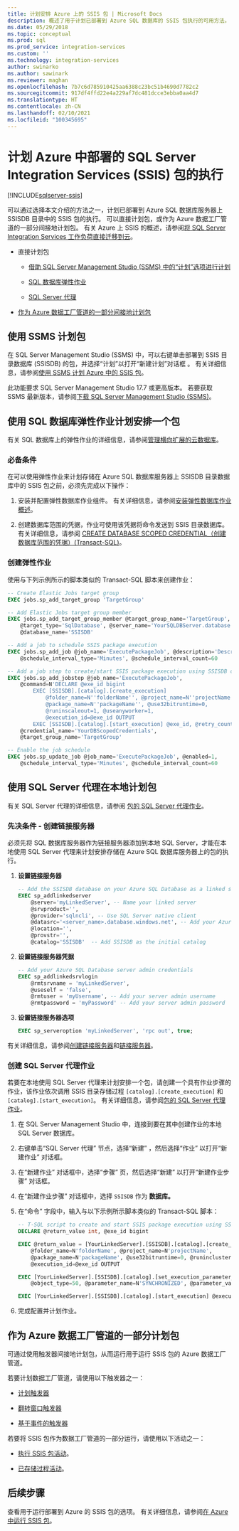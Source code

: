 ```yaml
---
title: 计划安排 Azure 上的 SSIS 包 | Microsoft Docs
description: 概述了用于计划已部署到 Azure SQL 数据库的 SSIS 包执行的可用方法。
ms.date: 05/29/2018
ms.topic: conceptual
ms.prod: sql
ms.prod_service: integration-services
ms.custom: ''
ms.technology: integration-services
author: swinarko
ms.author: sawinark
ms.reviewer: maghan
ms.openlocfilehash: 7b7c6d785910425aa6388c23bc51b4690d7782c2
ms.sourcegitcommit: 917df4ffd22e4a229af7dc481dcce3ebba0aa4d7
ms.translationtype: HT
ms.contentlocale: zh-CN
ms.lasthandoff: 02/10/2021
ms.locfileid: "100345695"
---
```

# <a name="schedule-the-execution-of-sql-server-integration-services-ssis-packages-deployed-in-azure"></a>计划 Azure 中部署的 SQL Server Integration Services (SSIS) 包的执行

[!INCLUDE[sqlserver-ssis](../../includes/applies-to-version/sqlserver-ssis.md)]



可以通过选择本文介绍的方法之一，计划已部署到 Azure SQL 数据库服务器上 SSISDB 目录中的 SSIS 包的执行。 可以直接计划包，或作为 Azure 数据工厂管道的一部分间接地计划包。 有关 Azure 上 SSIS 的概述，请参阅[将 SQL Server Integration Services 工作负荷直接迁移到云](ssis-azure-lift-shift-ssis-packages-overview.md)。

- 直接计划包

  - [借助 SQL Server Management Studio (SSMS) 中的“计划”选项进行计划](#ssms)

  - [SQL 数据库弹性作业](#elastic)

  - [SQL Server 代理](#agent)

- [作为 Azure 数据工厂管道的一部分间接地计划包](#activity)


## <a name="schedule-a-package-with-ssms"></a><a name="ssms"></a>使用 SSMS 计划包

在 SQL Server Management Studio (SSMS) 中，可以右键单击部署到 SSIS 目录数据库 (SSISDB) 的包，并选择“计划”以打开“新建计划”对话框   。 有关详细信息，请参阅[使用 SSMS 计划 Azure 中的 SSIS 包](ssis-azure-schedule-packages-ssms.md)。

此功能要求 SQL Server Management Studio 17.7 或更高版本。 若要获取 SSMS 最新版本，请参阅[下载 SQL Server Management Studio (SSMS)](../../ssms/download-sql-server-management-studio-ssms.md)。

## <a name="schedule-a-package-with-sql-database-elastic-jobs"></a><a name="elastic"></a> 使用 SQL 数据库弹性作业计划安排一个包

有关 SQL 数据库上的弹性作业的详细信息，请参阅[管理横向扩展的云数据库](/azure/sql-database/sql-database-elastic-jobs-overview)。

### <a name="prerequisites"></a>必备条件

在可以使用弹性作业来计划存储在 Azure SQL 数据库服务器上 SSISDB 目录数据库中的 SSIS 包之前，必须先完成以下操作：

1.  安装并配置弹性数据库作业组件。 有关详细信息，请参阅[安装弹性数据库作业概述](/azure/sql-database/sql-database-elastic-jobs-service-installation)。

2. 创建数据库范围的凭据，作业可使用该凭据将命令发送到 SSIS 目录数据库。 有关详细信息，请参阅 [CREATE DATABASE SCOPED CREDENTIAL（创建数据库范围的凭据）(Transact-SQL)](../../t-sql/statements/create-database-scoped-credential-transact-sql.md)。

### <a name="create-an-elastic-job"></a>创建弹性作业

使用与下列示例所示的脚本类似的 Transact-SQL 脚本来创建作业：

```sql
-- Create Elastic Jobs target group
EXEC jobs.sp_add_target_group 'TargetGroup'

-- Add Elastic Jobs target group member
EXEC jobs.sp_add_target_group_member @target_group_name='TargetGroup',
    @target_type='SqlDatabase', @server_name='YourSQLDBServer.database.windows.net',
    @database_name='SSISDB' 

-- Add a job to schedule SSIS package execution
EXEC jobs.sp_add_job @job_name='ExecutePackageJob', @description='Description', 
    @schedule_interval_type='Minutes', @schedule_interval_count=60

-- Add a job step to create/start SSIS package execution using SSISDB catalog stored procedures
EXEC jobs.sp_add_jobstep @job_name='ExecutePackageJob', 
    @command=N'DECLARE @exe_id bigint 
        EXEC [SSISDB].[catalog].[create_execution]
            @folder_name=N''folderName'', @project_name=N''projectName'',
            @package_name=N''packageName'', @use32bitruntime=0,
            @runinscaleout=1, @useanyworker=1, 
            @execution_id=@exe_id OUTPUT         
        EXEC [SSISDB].[catalog].[start_execution] @exe_id, @retry_count=0', 
    @credential_name='YourDBScopedCredentials', 
    @target_group_name='TargetGroup' 

-- Enable the job schedule 
EXEC jobs.sp_update_job @job_name='ExecutePackageJob', @enabled=1, 
    @schedule_interval_type='Minutes', @schedule_interval_count=60 
```

## <a name="schedule-a-package-with-sql-server-agent-on-premises"></a><a name="agent"></a>使用 SQL Server 代理在本地计划包

有关 SQL Server 代理的详细信息，请参阅 [包的 SQL Server 代理作业](../packages/sql-server-agent-jobs-for-packages.md)。

### <a name="prerequisite---create-a-linked-server"></a>先决条件 - 创建链接服务器

必须先将 SQL 数据库服务器作为链接服务器添加到本地 SQL Server，才能在本地使用 SQL Server 代理来计划安排存储在 Azure SQL 数据库服务器上的包的执行。

1.  **设置链接服务器**

    ```sql
    -- Add the SSISDB database on your Azure SQL Database as a linked server to your SQL Server on premises
    EXEC sp_addlinkedserver
        @server='myLinkedServer', -- Name your linked server
        @srvproduct='',     
        @provider='sqlncli', -- Use SQL Server native client
        @datasrc='<server_name>.database.windows.net', -- Add your Azure SQL Database server endpoint
        @location='',
        @provstr='',
        @catalog='SSISDB'  -- Add SSISDB as the initial catalog
    ```

2.  **设置链接服务器凭据**

    ```sql
    -- Add your Azure SQL Database server admin credentials
    EXEC sp_addlinkedsrvlogin
        @rmtsrvname = 'myLinkedServer',
        @useself = 'false',
        @rmtuser = 'myUsername', -- Add your server admin username
        @rmtpassword = 'myPassword' -- Add your server admin password
    ```

3.  **设置链接服务器选项**

    ```sql
    EXEC sp_serveroption 'myLinkedServer', 'rpc out', true;
    ```

有关详细信息，请参阅[创建链接服务器](../../relational-databases/linked-servers/create-linked-servers-sql-server-database-engine.md)和[链接服务器](../../relational-databases/linked-servers/linked-servers-database-engine.md)。

### <a name="create-a-sql-server-agent-job"></a>创建 SQL Server 代理作业

若要在本地使用 SQL Server 代理来计划安排一个包，请创建一个具有作业步骤的作业，该作业依次调用 SSIS 目录存储过程 `[catalog].[create_execution]` 和 `[catalog].[start_execution]`。 有关详细信息，请参阅[包的 SQL Server 代理作业](../packages/sql-server-agent-jobs-for-packages.md)。

1.  在 SQL Server Management Studio 中，连接到要在其中创建作业的本地 SQL Server 数据库。

2.  右键单击“SQL Server 代理”  节点，选择“新建”  ，然后选择“作业”  以打开“新建作业”  对话框。

3.  在“新建作业”  对话框中，选择“步骤”  页，然后选择“新建”  以打开“新建作业步骤”  对话框。

4.  在“新建作业步骤”  对话框中，选择 `SSISDB` 作为  **数据库。**

5.  在“命令”  字段中，输入与以下示例所示脚本类似的 Transact-SQL 脚本：

    ```sql
    -- T-SQL script to create and start SSIS package execution using SSISDB stored procedures
    DECLARE @return_value int, @exe_id bigint 

    EXEC @return_value = [YourLinkedServer].[SSISDB].[catalog].[create_execution] 
        @folder_name=N'folderName', @project_name=N'projectName', 
        @package_name=N'packageName', @use32bitruntime=0, @runincluster=1, @useanyworker=1,
        @execution_id=@exe_id OUTPUT 

    EXEC [YourLinkedServer].[SSISDB].[catalog].[set_execution_parameter_value] @exe_id,
        @object_type=50, @parameter_name=N'SYNCHRONIZED', @parameter_value=1

    EXEC [YourLinkedServer].[SSISDB].[catalog].[start_execution] @execution_id=@exe_id
    ```

6.  完成配置并计划作业。

## <a name="schedule-a-package-as-part-of-an-azure-data-factory-pipeline"></a><a name="activity"></a>作为 Azure 数据工厂管道的一部分计划包

可通过使用触发器间接地计划包，从而运行用于运行 SSIS 包的 Azure 数据工厂管道。

若要计划数据工厂管道，请使用以下触发器之一：

- [计划触发器](/azure/data-factory/how-to-create-schedule-trigger)

- [翻转窗口触发器](/azure/data-factory/how-to-create-tumbling-window-trigger)

- [基于事件的触发器](/azure/data-factory/how-to-create-event-trigger)

若要将 SSIS 包作为数据工厂管道的一部分运行，请使用以下活动之一：

- [执行 SSIS 包活动](/azure/data-factory/how-to-invoke-ssis-package-ssis-activity)。

- [已存储过程活动](/azure/data-factory/how-to-invoke-ssis-package-stored-procedure-activity)。

## <a name="next-steps"></a>后续步骤

查看用于运行部署到 Azure 的 SSIS 包的选项。 有关详细信息，请参阅[在 Azure 中运行 SSIS 包](ssis-azure-run-packages.md)。